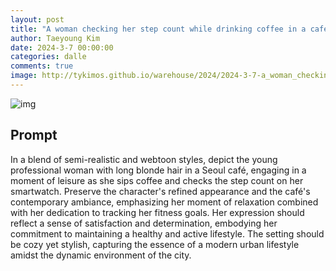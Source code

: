 ```yaml
---
layout: post
title: "A woman checking her step count while drinking coffee in a cafe"
author: Taeyoung Kim
date: 2024-3-7 00:00:00
categories: dalle
comments: true
image: http://tykimos.github.io/warehouse/2024/2024-3-7-a_woman_checking_her_step_count_while_drinking_coffee_in_a_cafe_title.jpeg
---
```


![img](http://tykimos.github.io/warehouse/2024/2024-3-7-a_woman_checking_her_step_count_while_drinking_coffee_in_a_cafe_title.jpeg)

## Prompt
In a blend of semi-realistic and webtoon styles, depict the young professional woman with long blonde hair in a Seoul café, engaging in a moment of leisure as she sips coffee and checks the step count on her smartwatch. Preserve the character's refined appearance and the café's contemporary ambiance, emphasizing her moment of relaxation combined with her dedication to tracking her fitness goals. Her expression should reflect a sense of satisfaction and determination, embodying her commitment to maintaining a healthy and active lifestyle. The setting should be cozy yet stylish, capturing the essence of a modern urban lifestyle amidst the dynamic environment of the city.
